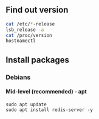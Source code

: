 ## Find out version

```sh
cat /etc/*-release
lsb_release -a
cat /proc/version
hostnamectl
```

## Install packages

### Debians

#### Mid-level (recommended) - apt

```
sudo apt update
sudo apt install redis-server -y
```
